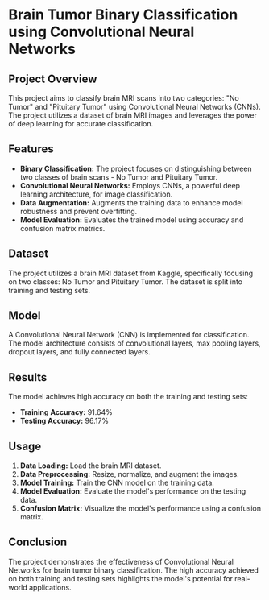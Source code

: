 # Brain Tumor Binary Classification using Convolutional Neural Networks

## Project Overview

This project aims to classify brain MRI scans into two categories: "No Tumor" and "Pituitary Tumor" using Convolutional Neural Networks (CNNs). The project utilizes a dataset of brain MRI images and leverages the power of deep learning for accurate classification.

## Features

- **Binary Classification:** The project focuses on distinguishing between two classes of brain scans - No Tumor and Pituitary Tumor.
- **Convolutional Neural Networks:** Employs CNNs, a powerful deep learning architecture, for image classification.
- **Data Augmentation:** Augments the training data to enhance model robustness and prevent overfitting.
- **Model Evaluation:** Evaluates the trained model using accuracy and confusion matrix metrics.

## Dataset

The project utilizes a brain MRI dataset from Kaggle, specifically focusing on two classes: No Tumor and Pituitary Tumor. The dataset is split into training and testing sets.

## Model

A Convolutional Neural Network (CNN) is implemented for classification. The model architecture consists of convolutional layers, max pooling layers, dropout layers, and fully connected layers.

## Results

The model achieves high accuracy on both the training and testing sets:

- **Training Accuracy:** 91.64%
- **Testing Accuracy:** 96.17%

## Usage

1. **Data Loading:** Load the brain MRI dataset.
2. **Data Preprocessing:** Resize, normalize, and augment the images.
3. **Model Training:** Train the CNN model on the training data.
4. **Model Evaluation:** Evaluate the model's performance on the testing data.
5. **Confusion Matrix:** Visualize the model's performance using a confusion matrix.

## Conclusion

The project demonstrates the effectiveness of Convolutional Neural Networks for brain tumor binary classification. The high accuracy achieved on both training and testing sets highlights the model's potential for real-world applications.
